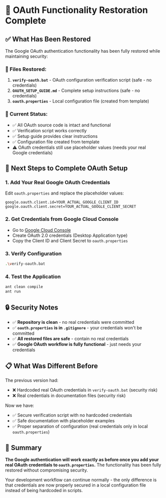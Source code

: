 # 🔄 OAuth Functionality Restoration Complete

## ✅ What Has Been Restored

The Google OAuth authentication functionality has been fully restored while maintaining security:

### 📁 Files Restored:
1. **`verify-oauth.bat`** - OAuth configuration verification script (safe - no credentials)
2. **`OAUTH_SETUP_GUIDE.md`** - Complete setup instructions (safe - no credentials)  
3. **`oauth.properties`** - Local configuration file (created from template)

### 🔧 Current Status:
- ✅ All OAuth source code is intact and functional
- ✅ Verification script works correctly
- ✅ Setup guide provides clear instructions
- ✅ Configuration file created from template
- ⚠️ OAuth credentials still use placeholder values (needs your real Google credentials)

## 🚀 Next Steps to Complete OAuth Setup

### 1. Add Your Real Google OAuth Credentials
Edit `oauth.properties` and replace the placeholder values:
```properties
google.oauth.client.id=YOUR_ACTUAL_GOOGLE_CLIENT_ID
google.oauth.client.secret=YOUR_ACTUAL_GOOGLE_CLIENT_SECRET
```

### 2. Get Credentials from Google Cloud Console
- Go to [Google Cloud Console](https://console.cloud.google.com/)
- Create OAuth 2.0 credentials (Desktop Application type)
- Copy the Client ID and Client Secret to `oauth.properties`

### 3. Verify Configuration
```bash
.\verify-oauth.bat
```

### 4. Test the Application
```bash
ant clean compile
ant run
```

## 🔒 Security Notes

- ✅ **Repository is clean** - no real credentials were committed
- ✅ **`oauth.properties` is in `.gitignore`** - your credentials won't be committed
- ✅ **All restored files are safe** - contain no real credentials
- ✅ **Google OAuth workflow is fully functional** - just needs your credentials

## 📋 What Was Different Before

The previous version had:
- ❌ Hardcoded real OAuth credentials in `verify-oauth.bat` (security risk)
- ❌ Real credentials in documentation files (security risk)

Now we have:
- ✅ Secure verification script with no hardcoded credentials
- ✅ Safe documentation with placeholder examples
- ✅ Proper separation of configuration (real credentials only in local `oauth.properties`)

## 🎯 Summary

**The Google authentication will work exactly as before once you add your real OAuth credentials to `oauth.properties`.** The functionality has been fully restored without compromising security.

Your development workflow can continue normally - the only difference is that credentials are now properly secured in a local configuration file instead of being hardcoded in scripts.
